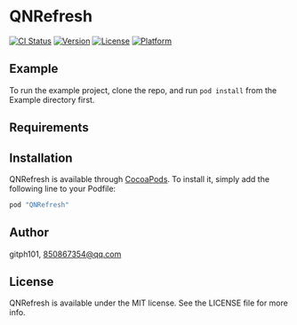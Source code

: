 # QNRefresh

[![CI Status](http://img.shields.io/travis/gitph101/QNRefresh.svg?style=flat)](https://travis-ci.org/gitph101/QNRefresh)
[![Version](https://img.shields.io/cocoapods/v/QNRefresh.svg?style=flat)](http://cocoapods.org/pods/QNRefresh)
[![License](https://img.shields.io/cocoapods/l/QNRefresh.svg?style=flat)](http://cocoapods.org/pods/QNRefresh)
[![Platform](https://img.shields.io/cocoapods/p/QNRefresh.svg?style=flat)](http://cocoapods.org/pods/QNRefresh)

## Example

To run the example project, clone the repo, and run `pod install` from the Example directory first.

## Requirements

## Installation

QNRefresh is available through [CocoaPods](http://cocoapods.org). To install
it, simply add the following line to your Podfile:

```ruby
pod "QNRefresh"
```

## Author

gitph101, 850867354@qq.com

## License

QNRefresh is available under the MIT license. See the LICENSE file for more info.
